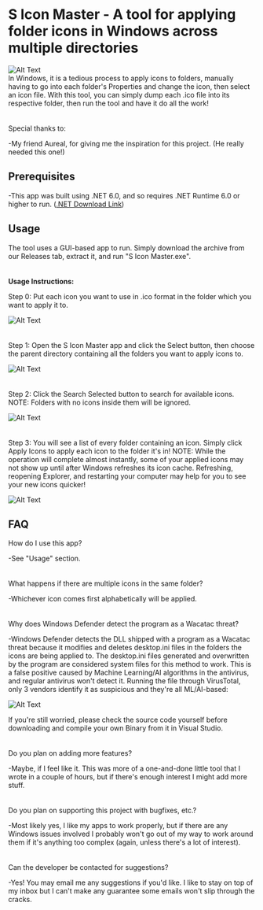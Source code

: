 # S Icon Master - A tool for applying folder icons in Windows across multiple directories
![Alt Text](https://i.imgur.com/C5Yedba.png)
<br>
In Windows, it is a tedious process to apply icons to folders, manually having to go into each folder's Properties and change the icon, then select an icon file. With this tool, you can simply dump each .ico file into its respective folder, then run the tool and have it do all the work!
<br>
<br>
<br>
Special thanks to:
<p>-My friend Aureal, for giving me the inspiration for this project. (He really needed this one!)

## Prerequisites
-This app was built using .NET 6.0, and so requires .NET Runtime 6.0 or higher to run. ([.NET Download Link](https://dotnet.microsoft.com/en-us/download))
<br>
## Usage
The tool uses a GUI-based app to run. Simply download the archive from our Releases tab, extract it, and run "S Icon Master.exe".
<br>
<br>
<br>
<b>Usage Instructions:</b>

Step 0: Put each icon you want to use in .ico format in the folder which you want to apply it to.<p>
![Alt Text](https://i.imgur.com/ls58rg0.gif)
<br>
<br>
<br>
Step 1: Open the S Icon Master app and click the Select button, then choose the parent directory containing all the folders you want to apply icons to.<p>
![Alt Text](https://i.imgur.com/nBA1Nnl.gif)
<br>
<br>
<br>
Step 2: Click the Search Selected button to search for available icons. NOTE: Folders with no icons inside them will be ignored.<p>
![Alt Text](https://i.imgur.com/zHoXCyy.gif)
<br>
<br>
<br>
Step 3: You will see a list of every folder containing an icon. Simply click Apply Icons to apply each icon to the folder it's in! NOTE: While the operation will complete almost instantly, some of your applied icons may not show up until after Windows refreshes its icon cache. Refreshing, reopening Explorer, and restarting your computer may help for you to see your new icons quicker!<p>
![Alt Text](https://i.imgur.com/FXAdBEb.gif)
<br>
## FAQ
How do I use this app?
<p>-See "Usage" section.
<br>
<br>
<br>
What happens if there are multiple icons in the same folder?
<p>-Whichever icon comes first alphabetically will be applied.
<br>
<br>
<br>
Why does Windows Defender detect the program as a Wacatac threat?
<p>-Windows Defender detects the DLL shipped with a program as a Wacatac threat because it modifies and deletes desktop.ini files in the folders the icons are being applied to. The desktop.ini files generated and overwritten by the program are considered system files for this method to work. This is a false positive caused by Machine Learning/AI algorithms in the antivirus, and regular antivirus won't detect it. Running the file through VirusTotal, only 3 vendors identify it as suspicious and they're all ML/AI-based:

![Alt Text](https://i.imgur.com/rOikujI.png)

If you're still worried, please check the source code yourself before downloading and compile your own Binary from it in Visual Studio.
<br>
<br>
<br>
Do you plan on adding more features?
<p>-Maybe, if I feel like it. This was more of a one-and-done little tool that I wrote in a couple of hours, but if there's enough interest I might add more stuff.
<br>
<br>
<br>
Do you plan on supporting this project with bugfixes, etc.?
<p>-Most likely yes, I like my apps to work properly, but if there are any Windows issues involved I probably won't go out of my way to work around them if it's anything too complex (again, unless there's a lot of interest).
<br>
<br>
<br>
Can the developer be contacted for suggestions?
<p>-Yes! You may email me any suggestions if you'd like. I like to stay on top of my inbox but I can't make any guarantee some emails won't slip through the cracks.
<br>
<br>
<br>
